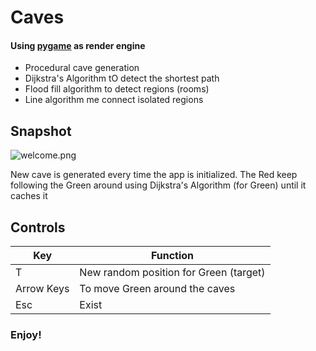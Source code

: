 # Caves
#### Using [pygame](https://www.pygame.org) as render engine
* Procedural cave generation 
* Dijkstra's Algorithm tO detect the shortest path 
* Flood fill algorithm to detect regions (rooms)
* Line algorithm me connect isolated regions

## Snapshot
![welcome.png](https://github.com/rahul38888/game-n-algo/blob/main/media/Cave.png?raw=true)

New cave is generated every time the app is initialized.
The Red keep following the Green around using Dijkstra's Algorithm (for Green) until it caches it

## Controls
| Key        | Function                               |
|------------|----------------------------------------|
| T          | New random position for Green (target) |
| Arrow Keys | To move Green around the caves         |
| Esc        | Exist                                  |

### Enjoy!